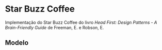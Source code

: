 # Star Buzz Coffee

Implementação do Star Buzz Coffee do livro *Head First: Design Patterns - A Brain-Friendly Guide* de Freeman, E. e Robson, E.

## Modelo